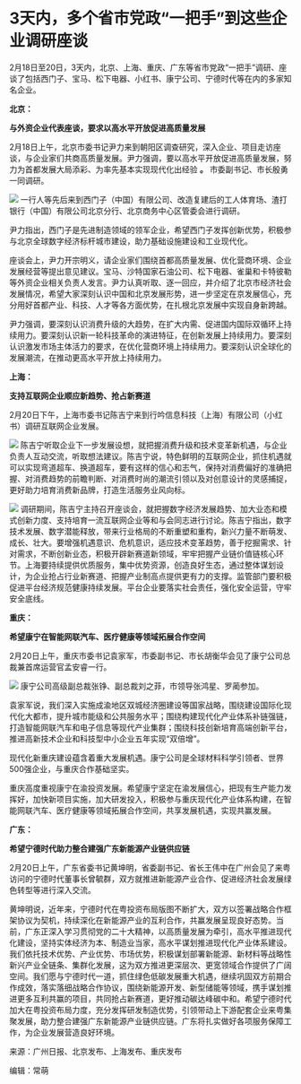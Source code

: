# 3天内，多个省市党政“一把手”到这些企业调研座谈

2月18日至20日，3天内，北京、上海、重庆、广东等省市党政“一把手”调研、座谈了包括西门子、宝马、松下电器、小红书、康宁公司、宁德时代等在内的多家知名企业。

**北京：**

**与外资企业代表座谈，要求以高水平开放促进高质量发展**

2月18日上午，北京市委书记尹力来到朝阳区调查研究，深入企业、项目走访座谈，与企业家们共商高质量发展。尹力强调，要以高水平开放促进高质量发展，努力为首都发展大局添彩、为率先基本实现现代化出经验
**。** 市委副书记、市长殷勇一同调研。

![](https://inews.gtimg.com/om_bt/OJhp_Jm6WxP2tF7F8Kn1nMEuIIMhezcqAea-KOMFABk0IAA/1000)
一行人等先后来到西门子（中国）有限公司、改造复建后的工人体育场、渣打银行（中国）有限公司北京分行、北京商务中心区管委会进行调研。

尹力指出，西门子是先进制造领域的领军企业，希望西门子发挥创新优势，积极参与北京全球数字经济标杆城市建设，助力基础设施建设和工业现代化。

座谈会上，尹力开宗明义，请企业家们围绕首都高质量发展、优化营商环境、企业发展经营等提出意见建议。宝马、沙特国家石油公司、松下电器、雀巢和卡特彼勒等外资企业相关负责人发言。尹力认真听取、逐一回应，并介绍了北京市经济社会发展情况，希望大家深刻认识中国和北京发展形势，进一步坚定在京发展信心，充分用好首都产业、科技、人才等各方面优势，在扎根北京发展中实现自身新跨越。

尹力强调，要深刻认识消费升级的大趋势，在扩大内需、促进国内国际双循环上持续用力。要深刻认识新一轮科技革命的演进特征，在创新发展上持续用力。要深刻认识激发市场主体活力的要求，在优化营商环境上持续用力。要深刻认识全球化的发展潮流，在推动更高水平开放上持续用力。

**上海：**

**支持互联网企业顺应新趋势、抢占新赛道**

2月20日下午，上海市委书记陈吉宁来到行吟信息科技（上海）有限公司（小红书）调研互联网企业发展。

![](https://inews.gtimg.com/om_bt/OCnnaEgWzUfF4VkuR0io3Fb6UJSt1a6QraGTJGe_D27X0AA/1000)
陈吉宁听取企业下一步发展设想，就把握消费升级和技术变革新机遇，与企业负责人互动交流，听取想法建议。陈吉宁说，特色鲜明的互联网企业，抓住机遇就可以实现弯道超车、换道超车，要有这样的信心和志气，保持对消费偏好的准确把握、对消费趋势的前瞻判断、对消费时尚的潮流引领以及对创意设计的灵感捕捉，更好助力培育消费新品牌，打造生活服务业风向标。

![](https://inews.gtimg.com/om_bt/OTAX-li7s7AXPsBJoiTZ_7apin6EeVoklXrIb7gpciDxMAA/1000)
调研期间，陈吉宁主持召开座谈会，就把握数字经济发展趋势、加大业态和模式创新力度、支持培育一流互联网企业等和与会同志进行讨论。陈吉宁指出，数字技术发展、数字潜能释放，带来行业格局的不断重塑和重构，新兴力量不断萌发、成长、壮大。要增强机遇意识、危机意识，适应技术变革趋势，善于挖掘需求、针对需求，不断创新业态，积极开辟新赛道新领域，牢牢把握产业链价值链核心环节。上海要持续提供优质服务，集中优势资源，创造良好生态，通过整体谋划设计，为企业抢占行业新赛道、把握产业制高点提供更有力的支撑。监管部门要积极促进平台经济规范健康持续发展。平台企业要落实社会责任，强化安全运营，守牢安全底线。

**重庆：**

**希望康宁在智能网联汽车、医疗健康等领域拓展合作空间**

2月20日上午，重庆市委书记袁家军，市委副书记、市长胡衡华会见了康宁公司总裁兼首席运营官孟安睿一行。

![](https://inews.gtimg.com/om_bt/OmAqaflvqOG_LyVIpJ_cwaO8LTFM4kNlvbVYX84ENoTA4AA/1000)
康宁公司高级副总裁张铮、副总裁刘之菲，市领导张鸿星、罗蔺参加。

袁家军说，我们深入实施成渝地区双城经济圈建设等国家战略，围绕建设国际化现代化大都市，提升城市能级和公共服务水平；围绕构建现代化产业体系补链强链，打造智能网联汽车和电子信息等现代产业集群；围绕科技创新培育高端创新平台，推进高新技术企业和科技型中小企业五年实现“双倍增”。

现代化新重庆建设蕴含着重大发展机遇。康宁公司是全球材料科学引领者、世界500强企业，与重庆合作基础坚实。

重庆高度重视康宁在渝投资发展。希望康宁坚定在渝发展信心，把现有生产能力发挥好，加快新项目实施，加大研发投入，积极参与重庆现代化产业体系构建，在智能网联汽车、医疗健康等领域拓展合作空间，共享发展机遇，实现共赢发展。

**广东：**

**希望宁德时代助力整合建强广东新能源产业链供应链**

2月20日上午，广东省委书记黄坤明，省委副书记、省长王伟中在广州会见了来粤访问的宁德时代董事长曾毓群，双方就推进新能源产业合作、促进经济社会发展绿色转型等进行深入交流。

黄坤明说，近年来，宁德时代在粤投资布局版图不断扩大，双方以签署战略合作框架协议为契机，持续深化在新能源产业的互利合作，共赢发展呈现良好态势。当前，广东正深入学习贯彻党的二十大精神，以高质量发展为牵引，高水平推进现代化建设，坚持实体经济为本、制造业当家，高水平谋划推进现代化产业体系建设。我们依托技术优势、产业优势、市场优势，积极谋划部署新能源、新材料等战略性新兴产业全链条、集群化发展，这为双方推进更深层次、更宽领域合作提供了广阔空间。我们愿与宁德时代一道，抓住绿色低碳发展重大机遇，继续巩固双方前期合作成效，落实落细战略合作协议，围绕新能源开发、新型储能等领域，携手谋划推进更多互利共赢的项目，共同抢占新赛道，更好推动碳达峰碳中和。希望宁德时代加大在粤投资布局力度，充分发挥研发制造优势，引领带动上下游配套企业来粤集聚发展，助力整合建强广东新能源产业链供应链。广东将扎实做好各项服务保障工作，为企业发展营造良好环境。

来源：广州日报、北京发布、上海发布、重庆发布

编辑：常萌

